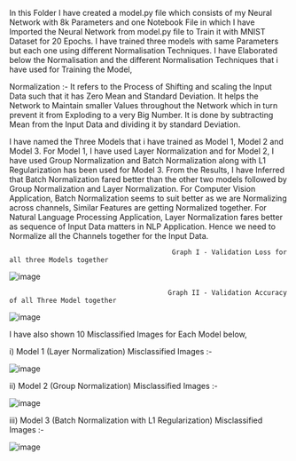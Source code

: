 In this Folder I have created a model.py file which consists of my Neural Network with 8k Parameters and one Notebook File in which I have Imported the Neural Network
from model.py file to Train it with MNIST Dataset for 20 Epochs. I have trained three models with same Parameters but each one using different Normalisation 
Techniques. I have Elaborated below the Normalisation and the different Normalisation Techniques that i have used for Training the Model, 

Normalization :- 
  It refers to the Process of Shifting and scaling the Input Data such that it has Zero Mean and Standard Deviation. It helps the Network to Maintain smaller Values 
throughout the Network which in turn prevent it from Exploding to a very Big Number. It is done by subtracting Mean from the Input Data and dividing it by standard
Deviation.
  













    
I have named the Three Models that i have trained as Model 1, Model 2 and Model 3. For Model 1, I have used Layer Normalization and for Model 2, I have used
Group Normalization and Batch Normalization along with L1 Regularization has been used for Model 3. From the Results, I have Inferred that Batch Normalization fared better than the other two models followed by Group Normalization and Layer Normalization. For Computer Vision Application, Batch Normalization seems to suit better as we are Normalizing across channels, Similar Features are getting Normalized together. For Natural Language Processing Application, Layer Normalization fares better as sequence of Input Data matters in NLP Application. Hence we need to Normalize all the Channels together for the Input Data. 

                                             Graph I - Validation Loss for all three Models together

![image](https://user-images.githubusercontent.com/61132761/215281122-640e0765-db84-48f1-8fa8-e418b35985d3.png)

                                            Graph II - Validation Accuracy of all Three Model together
                                                  
![image](https://user-images.githubusercontent.com/61132761/215281757-43c9eb49-8c6c-4dc2-ab81-37f769fe8547.png)

I have also shown 10 Misclassified Images for Each Model below, 

i) Model 1 (Layer Normalization) Misclassified Images :- 

![image](https://user-images.githubusercontent.com/61132761/215281834-558436e0-e714-4e25-a42e-eec3bb6ec471.png)

ii) Model 2 (Group Normalization) Misclassified Images :- 

![image](https://user-images.githubusercontent.com/61132761/215281877-af9bc38b-7c61-489b-b13d-bc6bc4576f8e.png)

iii) Model 3 (Batch Normalization with L1 Regularization) Misclassified Images :-

![image](https://user-images.githubusercontent.com/61132761/215281939-41913b92-cd1d-4abc-90f6-616693095c21.png)

